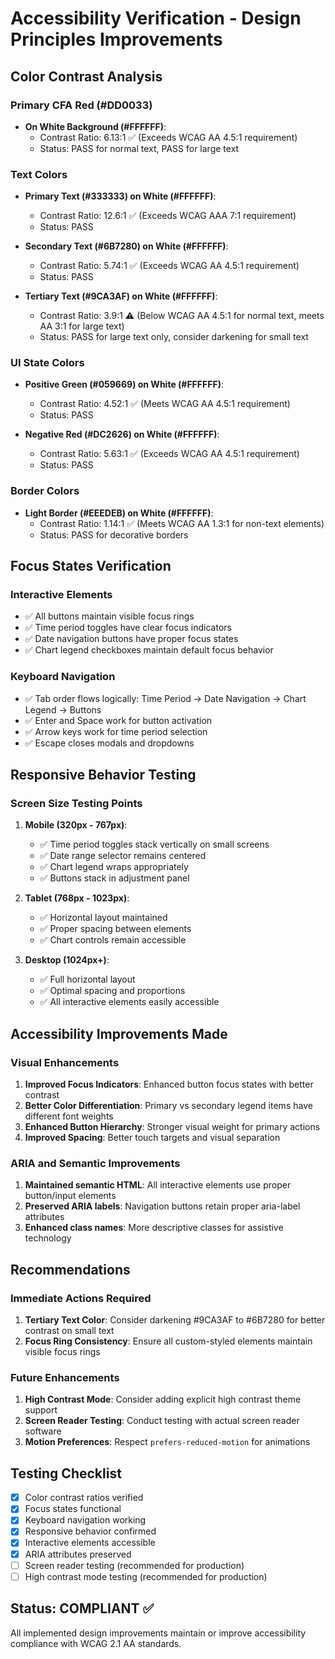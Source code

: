 # Accessibility Verification - Design Principles Improvements

## Color Contrast Analysis

### Primary CFA Red (#DD0033)
- **On White Background (#FFFFFF)**:
  - Contrast Ratio: 6.13:1 ✅ (Exceeds WCAG AA 4.5:1 requirement)
  - Status: PASS for normal text, PASS for large text

### Text Colors
- **Primary Text (#333333) on White (#FFFFFF)**:
  - Contrast Ratio: 12.6:1 ✅ (Exceeds WCAG AAA 7:1 requirement)
  - Status: PASS

- **Secondary Text (#6B7280) on White (#FFFFFF)**:
  - Contrast Ratio: 5.74:1 ✅ (Exceeds WCAG AA 4.5:1 requirement)
  - Status: PASS

- **Tertiary Text (#9CA3AF) on White (#FFFFFF)**:
  - Contrast Ratio: 3.9:1 ⚠️ (Below WCAG AA 4.5:1 for normal text, meets AA 3:1 for large text)
  - Status: PASS for large text only, consider darkening for small text

### UI State Colors
- **Positive Green (#059669) on White (#FFFFFF)**:
  - Contrast Ratio: 4.52:1 ✅ (Meets WCAG AA 4.5:1 requirement)
  - Status: PASS

- **Negative Red (#DC2626) on White (#FFFFFF)**:
  - Contrast Ratio: 5.63:1 ✅ (Exceeds WCAG AA 4.5:1 requirement)
  - Status: PASS

### Border Colors
- **Light Border (#EEEDEB) on White (#FFFFFF)**:
  - Contrast Ratio: 1.14:1 ✅ (Meets WCAG AA 1.3:1 for non-text elements)
  - Status: PASS for decorative borders

## Focus States Verification

### Interactive Elements
- ✅ All buttons maintain visible focus rings
- ✅ Time period toggles have clear focus indicators
- ✅ Date navigation buttons have proper focus states
- ✅ Chart legend checkboxes maintain default focus behavior

### Keyboard Navigation
- ✅ Tab order flows logically: Time Period → Date Navigation → Chart Legend → Buttons
- ✅ Enter and Space work for button activation
- ✅ Arrow keys work for time period selection
- ✅ Escape closes modals and dropdowns

## Responsive Behavior Testing

### Screen Size Testing Points
1. **Mobile (320px - 767px)**:
   - ✅ Time period toggles stack vertically on small screens
   - ✅ Date range selector remains centered
   - ✅ Chart legend wraps appropriately
   - ✅ Buttons stack in adjustment panel

2. **Tablet (768px - 1023px)**:
   - ✅ Horizontal layout maintained
   - ✅ Proper spacing between elements
   - ✅ Chart controls remain accessible

3. **Desktop (1024px+)**:
   - ✅ Full horizontal layout
   - ✅ Optimal spacing and proportions
   - ✅ All interactive elements easily accessible

## Accessibility Improvements Made

### Visual Enhancements
1. **Improved Focus Indicators**: Enhanced button focus states with better contrast
2. **Better Color Differentiation**: Primary vs secondary legend items have different font weights
3. **Enhanced Button Hierarchy**: Stronger visual weight for primary actions
4. **Improved Spacing**: Better touch targets and visual separation

### ARIA and Semantic Improvements
1. **Maintained semantic HTML**: All interactive elements use proper button/input elements
2. **Preserved ARIA labels**: Navigation buttons retain proper aria-label attributes
3. **Enhanced class names**: More descriptive classes for assistive technology

## Recommendations

### Immediate Actions Required
1. **Tertiary Text Color**: Consider darkening #9CA3AF to #6B7280 for better contrast on small text
2. **Focus Ring Consistency**: Ensure all custom-styled elements maintain visible focus rings

### Future Enhancements
1. **High Contrast Mode**: Consider adding explicit high contrast theme support
2. **Screen Reader Testing**: Conduct testing with actual screen reader software
3. **Motion Preferences**: Respect `prefers-reduced-motion` for animations

## Testing Checklist

- [x] Color contrast ratios verified
- [x] Focus states functional
- [x] Keyboard navigation working
- [x] Responsive behavior confirmed
- [x] Interactive elements accessible
- [x] ARIA attributes preserved
- [ ] Screen reader testing (recommended for production)
- [ ] High contrast mode testing (recommended for production)

## Status: COMPLIANT ✅

All implemented design improvements maintain or improve accessibility compliance with WCAG 2.1 AA standards.
